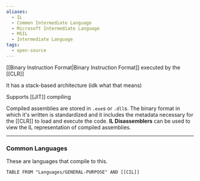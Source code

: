 ```yaml
---
aliases:
  - IL
  - Common Intermediate Language
  - Microsoft Intermediate Language
  - MSIL
  - Intermediate Language
tags:
  - open-source
---
```

[[Binary Instruction Format|Binary Instruction Format]] executed by the [[CLR]]

It has a stack-based architecture (idk what that means)

Supports [[JIT]] compiling

Compiled assemblies are stored in `.exe`s or `.dll`s. The binary format in which it's written is standardized and it includes the metadata necessary for the [[CLR]] to load and execute the code.
**IL Disassemblers** can be used to view the IL representation of compiled assemblies.

---

### Common Languages

These are languages that compile to this.
```dataview
TABLE FROM "Languages/GENERAL-PURPOSE" AND [[CIL]]
```